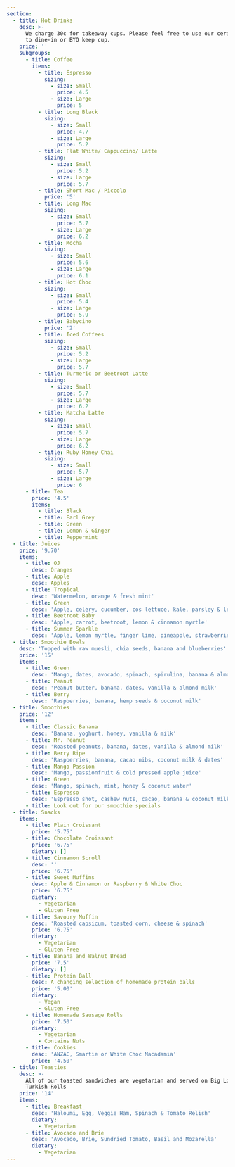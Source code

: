 ```yaml
---
section:
  - title: Hot Drinks
    desc: >-
      We charge 30c for takeaway cups. Please feel free to use our ceramic ones
      to dine-in or BYO keep cup.
    price: ''
    subgroups:
      - title: Coffee
        items:
          - title: Espresso
            sizing:
              - size: Small
                price: 4.5
              - size: Large
                price: 5
          - title: Long Black
            sizing:
              - size: Small
                price: 4.7
              - size: Large
                price: 5.2
          - title: Flat White/ Cappuccino/ Latte
            sizing:
              - size: Small
                price: 5.2
              - size: Large
                price: 5.7
          - title: Short Mac / Piccolo
            price: '5'
          - title: Long Mac
            sizing:
              - size: Small
                price: 5.7
              - size: Large
                price: 6.2
          - title: Mocha
            sizing:
              - size: Small
                price: 5.6
              - size: Large
                price: 6.1
          - title: Hot Choc
            sizing:
              - size: Small
                price: 5.4
              - size: Large
                price: 5.9
          - title: Babycino
            price: '2'
          - title: Iced Coffees
            sizing:
              - size: Small
                price: 5.2
              - size: Large
                price: 5.7
          - title: Turmeric or Beetroot Latte
            sizing:
              - size: Small
                price: 5.7
              - size: Large
                price: 6.2
          - title: Matcha Latte
            sizing:
              - size: Small
                price: 5.7
              - size: Large
                price: 6.2
          - title: Ruby Honey Chai
            sizing:
              - size: Small
                price: 5.7
              - size: Large
                price: 6
      - title: Tea
        price: '4.5'
        items:
          - title: Black
          - title: Earl Grey
          - title: Green
          - title: Lemon & Ginger
          - title: Peppermint
  - title: Juices
    price: '9.70'
    items:
      - title: OJ
        desc: Oranges
      - title: Apple
        desc: Apples
      - title: Tropical
        desc: 'Watermelon, orange & fresh mint'
      - title: Green
        desc: 'Apple, celery, cucumber, cos lettuce, kale, parsley & lemon'
      - title: Beetroot Baby
        desc: 'Apple, carrot, beetroot, lemon & cinnamon myrtle'
      - title: Summer Sparkle
        desc: 'Apple, lemon myrtle, finger lime, pineapple, strawberries & lemon'
  - title: Smoothie Bowls
    desc: 'Topped with raw muesli, chia seeds, banana and blueberries'
    price: '15'
    items:
      - title: Green
        desc: 'Mango, dates, avocado, spinach, spirulina, banana & almond milk'
      - title: Peanut
        desc: 'Peanut butter, banana, dates, vanilla & almond milk'
      - title: Berry
        desc: 'Raspberries, banana, hemp seeds & coconut milk'
  - title: Smoothies
    price: '12'
    items:
      - title: Classic Banana
        desc: 'Banana, yoghurt, honey, vanilla & milk'
      - title: Mr. Peanut
        desc: 'Roasted peanuts, banana, dates, vanilla & almond milk'
      - title: Berry Ripe
        desc: 'Raspberries, banana, cacao nibs, coconut milk & dates'
      - title: Mango Passion
        desc: 'Mango, passionfruit & cold pressed apple juice'
      - title: Green
        desc: 'Mango, spinach, mint, honey & coconut water'
      - title: Espresso
        desc: 'Espresso shot, cashew nuts, cacao, banana & coconut milk'
      - title: Look out for our smoothie specials
  - title: Snacks
    items:
      - title: Plain Croissant
        price: '5.75'
      - title: Chocolate Croissant
        price: '6.75'
        dietary: []
      - title: Cinnamon Scroll
        desc: ''
        price: '6.75'
      - title: Sweet Muffins
        desc: Apple & Cinnamon or Raspberry & White Choc
        price: '6.75'
        dietary:
          - Vegetarian
          - Gluten Free
      - title: Savoury Muffin
        desc: 'Roasted capsicum, toasted corn, cheese & spinach'
        price: '6.75'
        dietary:
          - Vegetarian
          - Gluten Free
      - title: Banana and Walnut Bread
        price: '7.5'
        dietary: []
      - title: Protein Ball
        desc: A changing selection of homemade protein balls
        price: '5.00'
        dietary:
          - Vegan
          - Gluten Free
      - title: Homemade Sausage Rolls
        price: '7.50'
        dietary:
          - Vegetarian
          - Contains Nuts
      - title: Cookies
        desc: 'ANZAC, Smartie or White Choc Macadamia'
        price: '4.50'
  - title: Toasties
    desc: >-
      All of our toasted sandwiches are vegetarian and served on Big Loaf
      Turkish Rolls
    price: '14'
    items:
      - title: Breakfast
        desc: 'Haloumi, Egg, Veggie Ham, Spinach & Tomato Relish'
        dietary:
          - Vegetarian
      - title: Avocado and Brie
        desc: 'Avocado, Brie, Sundried Tomato, Basil and Mozarella'
        dietary:
          - Vegetarian
---
```


